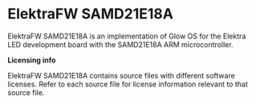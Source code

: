 # ElektraFW SAMD21E18A

ElektraFW SAMD21E18A is an implementation of Glow OS for the Elektra LED development board with the SAMD21E18A ARM microcontroller.

**Licensing info**

ElektraFW SAMD21E18A contains source files with different software licenses. Refer to each source file for license information relevant to that source file.
